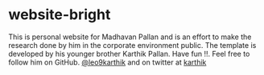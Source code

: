 # website-bright
This is personal website for Madhavan Pallan and is an effort to make the research done by him in the corporate environment public. The template is developed by his younger brother Karthik Pallan. Have fun !!. Feel free to follow him on GitHub. [@leo9karthik](https://github.com/leo9karthik) and on twitter at [karthik](https://twitter.com/jckarthik1)
